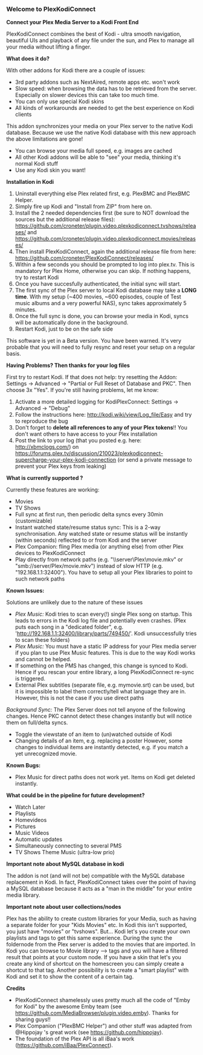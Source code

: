 ### Welcome to PlexKodiConnect
**Connect your Plex Media Server to a Kodi Front End**

PlexKodiConnect combines the best of Kodi - ultra smooth navigation, beautiful UIs and playback of any file under the sun, and Plex to manage all your media without lifting a finger.


**What does it do?**

With other addons for Kodi there are a couple of issues:
- 3rd party addons such as NextAired, remote apps etc. won't work
- Slow speed: when browsing the data has to be retrieved from the server. Especially on slower devices this can take too much time.
- You can only use special Kodi skins
- All kinds of workarounds are needed to get the best experience on Kodi clients

This addon synchronizes your media on your Plex server to the native Kodi database. Because we use the native Kodi database with this new approach the above limitations are gone! 
- You can browse your media full speed, e.g. images are cached
- All other Kodi addons will be able to "see" your media, thinking it's normal Kodi stuff
- Use any Kodi skin you want!


**Installation in Kodi**

1. Uninstall everything else Plex related first, e.g. PlexBMC and PlexBMC Helper. 
2. Simply fire up Kodi and "Install from ZIP" from here on. 
3. Install the 2 needed dependencies first (be sure to NOT download the sources but the additional release files): https://github.com/croneter/plugin.video.plexkodiconnect.tvshows/releases/ and https://github.com/croneter/plugin.video.plexkodiconnect.movies/releases/
4. Then install PlexKodiConnect, again the additional release file from here: https://github.com/croneter/PlexKodiConnect/releases/
5. Within a few seconds you should be prompted to log into plex.tv. This is mandatory for Plex Home, otherwise you can skip. If nothing happens, try to restart Kodi
6. Once you have succesfully authenticated, the initial sync will start. 
7. The first sync of the Plex server to local Kodi database may take a **LONG time**. With my setup (~400 movies, ~600 episodes, couple of Test music albums and a very powerful NAS), sync takes approximately 5 minutes.
8. Once the full sync is done, you can browse your media in Kodi, syncs will be automatically done in the background.
9. Restart Kodi, just to be on the safe side

This software is yet in a Beta version. You have been warned. It's very probable that you will need to fully resync and reset your setup on a regular basis.


**Having Problems? Then thanks for your log files**

First try to restart Kodi. If that does not help: try resetting the Addon: Settings -> Advanced -> "Partial or Full Reset of Database and PKC". Then choose 3x "Yes".
If you're still having problems, let me know:

1. Activate a more detailed logging for KodiPlexConnect: Settings -> Advanced -> "Debug"
2. Follow the instructions here: http://kodi.wiki/view/Log_file/Easy and try to reproduce the bug
3. Don't forget to **delete all references to any of your Plex tokens**!! You don't want others to have access to your Plex installation
4. Post the link to your log (that you posted e.g. here: http://xbmclogs.com/) on https://forums.plex.tv/discussion/210023/plexkodiconnect-supercharge-your-plex-kodi-connection (or send a private message to prevent your Plex keys from leaking)


**What is currently supported ?**

Currently these features are working:
- Movies
- TV Shows
- Full sync at first run, then periodic delta syncs every 30min (customizable)
- Instant watched state/resume status sync: This is a 2-way synchronisation. Any watched state or resume status will be instantly (within seconds) reflected to or from Kodi and the server
- Plex Companion: fling Plex media (or anything else) from other Plex devices to PlexKodiConnect
- Play directly from network paths (e.g. "\\\\server\\Plex\\movie.mkv" or "smb://server/Plex/movie.mkv") instead of slow HTTP (e.g. "192.168.1.1:32400"). You have to setup all your Plex libraries to point to such network paths


**Known Issues:**

Solutions are unlikely due to the nature of these issues
- *Plex Music:* Kodi tries to scan every(!) single Plex song on startup. This leads to errors in the Kodi log file and potentially even crashes. (Plex puts each song in a "dedicated folder", e.g. 'http://192.168.1.1:32400/library/parts/749450/'. Kodi unsuccessfully tries to scan these folders)
- *Plex Music:* You must have a static IP address for your Plex media server if you plan to use Plex Music features. This is due to the way Kodi works and cannot be helped. 
- If something on the PMS has changed, this change is synced to Kodi. Hence if you rescan your entire library, a long PlexKodiConnect re-sync is triggered.
- External Plex subtitles (separate file, e.g. mymovie.srt) can be used, but it is impossible to label them correctly/tell what language they are in. However, this is not the case if you use direct paths

*Background Sync:*
The Plex Server does not tell anyone of the following changes. Hence PKC cannot detect these changes instantly but will notice them on full/delta syncs. 
- Toggle the viewstate of an item to (un)watched outside of Kodi
- Changing details of an item, e.g. replacing a poster
However, some changes to individual items are instantly detected, e.g. if you match a yet unrecognized movie. 


**Known Bugs:**
- Plex Music for direct paths does not work yet. Items on Kodi get deleted  instantly.


**What could be in the pipeline for future development?**
- Watch Later
- Playlists
- Homevideos
- Pictures
- Music Videos
- Automatic updates
- Simultaneously connecting to several PMS
- TV Shows Theme Music (ultra-low prio)


**Important note about MySQL database in kodi**

The addon is not (and will not be) compatible with the MySQL database replacement in Kodi. In fact, PlexKodiConnect takes over the point of having a MySQL database because it acts as a "man in the middle" for your entire media library.

**Important note about user collections/nodes**

Plex has the ability to create custom libraries for your Media, such as having a separate folder for your "Kids Movies" etc. In Kodi this isn't supported, you just have "movies" or "tvshows". But... Kodi let's you create your own playlists and tags to get this same experience. During the sync the foldernode from the Plex server is added to the movies that are imported. In Kodi you can browse to Movie library --> tags and you will have a filtered result that points at your custom node. If you have a skin that let's you create any kind of shortcut on the homescreen you can simply create a shortcut to that tag. Another possibility is to create a "smart playlist" with Kodi and set it to show the content of a certain tag. 

**Credits**
- PlexKodiConnect shamelessly uses pretty much all the code of "Emby for Kodi" by the awesome Emby team (see https://github.com/MediaBrowser/plugin.video.emby). Thanks for sharing guys!!
- Plex Companion ("PlexBMC Helper") and other stuff was adapted from @Hippojay 's great work (see https://github.com/hippojay).
- The foundation of the Plex API is all iBaa's work (https://github.com/iBaa/PlexConnect).